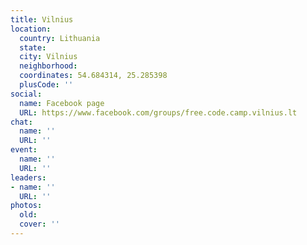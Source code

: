 ```yaml
---
title: Vilnius
location:
  country: Lithuania
  state: 
  city: Vilnius
  neighborhood: 
  coordinates: 54.684314, 25.285398
  plusCode: ''
social:
  name: Facebook page
  URL: https://www.facebook.com/groups/free.code.camp.vilnius.lt
chat:
  name: ''
  URL: ''
event:
  name: ''
  URL: ''
leaders:
- name: ''
  URL: ''
photos:
  old: 
  cover: ''
---
```

